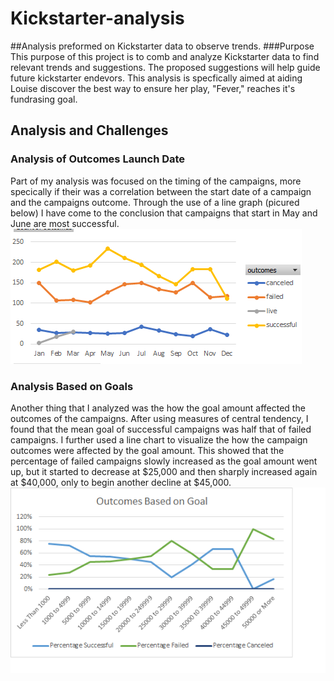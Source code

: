 # Kickstarter-analysis
##Analysis preformed on Kickstarter data to observe trends.
###Purpose
This purpose of this project is to comb and analyze Kickstarter data to find relevant trends and suggestions. The proposed suggestions will help guide future kickstarter endevors. This analysis is specfically aimed at aiding Louise discover the best way to ensure her play, "Fever," reaches it's fundrasing goal.
## Analysis and Challenges
### Analysis of Outcomes Launch Date
Part of my analysis was focused on the timing of the campaigns, more specically if their was a correlation between the start date of a campaign and the campaigns outcome. Through the use of a line graph (picured below) I have come to the conclusion that campaigns that start in May and June are most successful.
![Outcomes Based on Launch Date](https://github.com/TannerOrmanoski/Kickstarter-analysis/blob/main/Outcomes%20Timeline.png)
### Analysis Based on Goals
Another thing that I analyzed was the how the goal amount affected the outcomes of the campaigns. After using measures of central tendency, I found that the mean goal of successful campaigns was half that of failed campaigns. I further used a line chart to visualize the how the campaign outcomes were affected by the goal amount. This showed that the percentage of failed campaigns slowly increased as the goal amount went up, but it started to decrease at $25,000 and then sharply increased again at $40,000, only to begin another decline at $45,000. 
![Outcomes Based on Goals](https://github.com/TannerOrmanoski/Kickstarter-analysis/blob/main/Outcomes%20Based%20on%20Goals%20Timeline.png)

